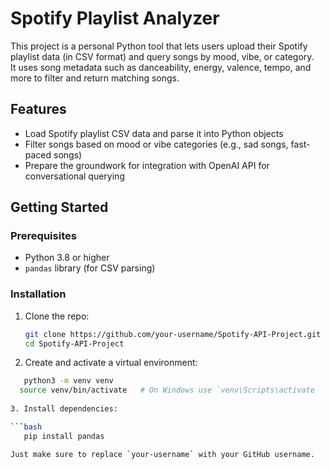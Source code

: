 # Spotify Playlist Analyzer

This project is a personal Python tool that lets users upload their Spotify playlist data (in CSV format) and query songs by mood, vibe, or category.  
It uses song metadata such as danceability, energy, valence, tempo, and more to filter and return matching songs.

## Features

- Load Spotify playlist CSV data and parse it into Python objects  
- Filter songs based on mood or vibe categories (e.g., sad songs, fast-paced songs)  
- Prepare the groundwork for integration with OpenAI API for conversational querying

## Getting Started

### Prerequisites

- Python 3.8 or higher  
- `pandas` library (for CSV parsing)

### Installation

1. Clone the repo:

   ```bash
   git clone https://github.com/your-username/Spotify-API-Project.git
   cd Spotify-API-Project
   
2. Create and activate a virtual environment:

```bash
   python3 -m venv venv
  source venv/bin/activate   # On Windows use `venv\Scripts\activate
   
3. Install dependencies:

```bash
   pip install pandas

Just make sure to replace `your-username` with your GitHub username.

